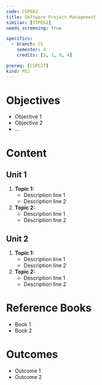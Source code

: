 ```yaml
---
code: CSPE62
title: Software Project Management
similar: [ITPE62]
needs_screening: true

specifics:
  - branch: CS
    semester: 4
    credits: [3, 1, 0, 4]

prereq: [CSPC27]
kind: PE2
---
```


# Objectives

- Objective 1
- Objective 2
- ...

# Content

## Unit 1

1. **Topic 1:**
   - Description line 1
   - Description line 2
2. **Topic 2:**
   - Description line 1
   - Description line 2

## Unit 2

1. **Topic 1:**
   - Description line 1
   - Description line 2
2. **Topic 2:**
   - Description line 1
   - Description line 2

# Reference Books

- Book 1
- Book 2

# Outcomes

- Outcome 1
- Outcome 2
